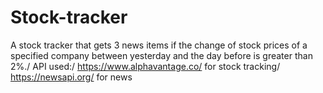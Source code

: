 # Stock-tracker
A stock tracker that gets 3 news items if the change of stock prices of a specified company between yesterday and the day before is greater than 2%./
API used:/
https://www.alphavantage.co/ for stock tracking/
https://newsapi.org/ for news
